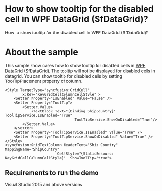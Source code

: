 # How to show tooltip for the disabled cell in WPF DataGrid (SfDataGrid)?

How to show tooltip for the disabled cell in WPF DataGrid (SfDataGrid)?

# About the sample

This sample show cases how to show tooltip for disabled cells in [WPF DataGrid](https://www.syncfusion.com/wpf-ui-controls/datagrid) (SfDataGrid). The tooltip will not be displayed for disabled cells in datagrid. You can show tooltip for disabled cells by setting ToolTipPlacement property of column.

```Xaml
<Style TargetType="syncfusion:GridCell"
        x:Key="KeyGridCellColumnCellStyle" >
    <Setter Property="IsEnabled" Value="False" />
    <Setter Property="ToolTip">
        <Setter.Value>
            <TextBlock Text="{Binding ShipCountry}" ToolTipService.IsEnabled="True" 
                                ToolTipService.ShowOnDisabled="True"/>
        </Setter.Value>
    </Setter>
    <Setter Property="ToolTipService.IsEnabled" Value="True" />
    <Setter Property="ToolTipService.ShowOnDisabled" Value="True" />
</Style>
<syncfusion:GridTextColumn HeaderText="Ship Country" MappingName="ShipCountry" 
                        CellStyle="{StaticResource KeyGridCellColumnCellStyle}"  ShowToolTip="true">
```
## Requirements to run the demo
 Visual Studio 2015 and above versions
